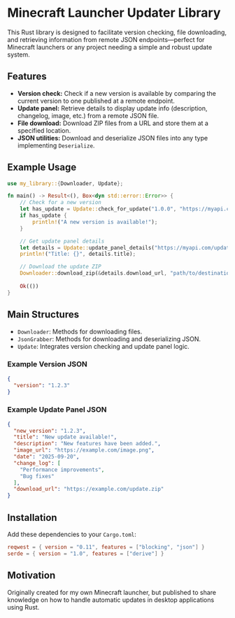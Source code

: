 # Minecraft Launcher Updater Library

This Rust library is designed to facilitate version checking, file downloading, and retrieving information from remote JSON endpoints—perfect for Minecraft launchers or any project needing a simple and robust update system.

## Features

- **Version check:** Check if a new version is available by comparing the current version to one published at a remote endpoint.
- **Update panel:** Retrieve details to display update info (description, changelog, image, etc.) from a remote JSON file.
- **File download:** Download ZIP files from a URL and store them at a specified location.
- **JSON utilities:** Download and deserialize JSON files into any type implementing `Deserialize`.

## Example Usage

```rust
use my_library::{Downloader, Update};

fn main() -> Result<(), Box<dyn std::error::Error>> {
    // Check for a new version
    let has_update = Update::check_for_update("1.0.0", "https://myapi.com/version.json")?;
    if has_update {
        println!("A new version is available!");
    }

    // Get update panel details
    let details = Update::update_panel_details("https://myapi.com/update_panel.json")?;
    println!("Title: {}", details.title);

    // Download the update ZIP
    Downloader::download_zip(&details.download_url, "path/to/destination/file.zip")?;
    
    Ok(())
}
```

## Main Structures

- `Downloader`: Methods for downloading files.
- `JsonGrabber`: Methods for downloading and deserializing JSON.
- `Update`: Integrates version checking and update panel logic.

### Example Version JSON

```json
{
  "version": "1.2.3"
}
```

### Example Update Panel JSON

```json
{
  "new_version": "1.2.3",
  "title": "New update available!",
  "description": "New features have been added.",
  "image_url": "https://example.com/image.png",
  "date": "2025-09-20",
  "change_log": [
    "Performance improvements",
    "Bug fixes"
  ],
  "download_url": "https://example.com/update.zip"
}
```

## Installation

Add these dependencies to your `Cargo.toml`:

```toml
reqwest = { version = "0.11", features = ["blocking", "json"] }
serde = { version = "1.0", features = ["derive"] }
```

## Motivation

Originally created for my own Minecraft launcher, but published to share knowledge on how to handle automatic updates in desktop applications using Rust.
